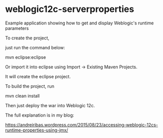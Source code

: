 weblogic12c-serverproperties
=====================

Example application showing how to get and display Weblogic's runtime parameters

To create the project,

just run the command below:

mvn eclipse:eclipse

Or import it into eclipse using Import -> Existing Maven Projects.

It will create the eclipse project.

To build the project, run 

mvn clean install

Then just deploy the war into Weblogic 12c.

The full explanation is in my blog:

https://andreiribas.wordpress.com/2015/08/23/accessing-weblogic-12cs-runtime-properties-using-jmx/
 